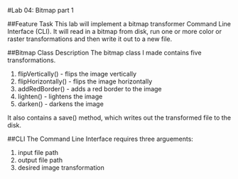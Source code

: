 #Lab 04: Bitmap part 1

##Feature Task
This lab will implement a bitmap transformer Command Line Interface (CLI).  It will read in a bitmap from disk, run one or more color or raster transformations and then write it out to a new file.

##Bitmap Class Description
The bitmap class I made contains five transformations.
1. flipVertically() - flips the image vertically
2. flipHorizontally() - flips the image horizontally
3. addRedBorder() - adds a red border to the image
4. lighten() - lightens the image
5. darken() - darkens the image

It also contains a save() method, which writes out the transformed file to the disk.

##CLI
The Command Line Interface requires three arguements:
1. input file path
2. output file path
3. desired image transformation